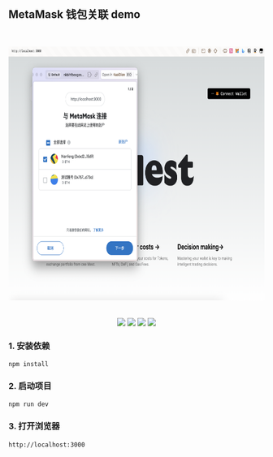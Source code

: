 ## MetaMask 钱包关联 demo


<p align="center">
<img height="500" style="margin-bottom: 32px;margin-top: 32px;" src="./public/thumbnail.jpg">
<br/>
<img src="https://img.shields.io/badge/next-js"/>
<img src="https://img.shields.io/badge/tailwind-css"/>
<img src="https://img.shields.io/badge/react-js"/>
<img src="https://img.shields.io/badge/web3-js"/>


### 1. 安装依赖

```
npm install
```

### 2. 启动项目

```
npm run dev
```

### 3. 打开浏览器

```
http://localhost:3000
```
